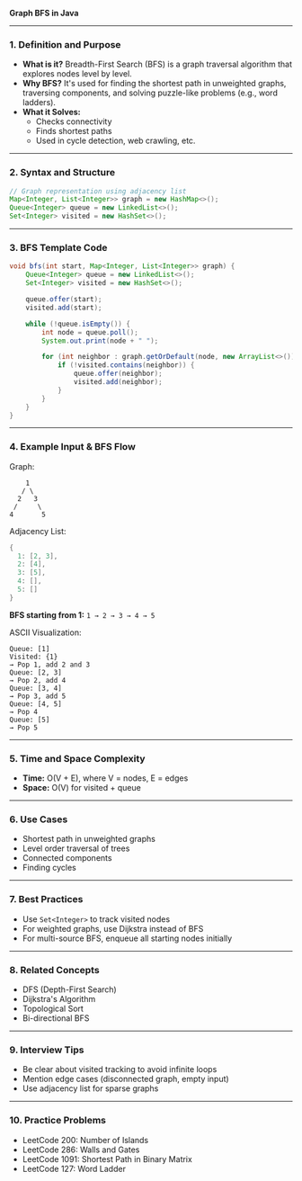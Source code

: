 **Graph BFS in Java**

---

### 1. Definition and Purpose
- **What is it?** Breadth-First Search (BFS) is a graph traversal algorithm that explores nodes level by level.
- **Why BFS?** It's used for finding the shortest path in unweighted graphs, traversing components, and solving puzzle-like problems (e.g., word ladders).
- **What it Solves:**
  - Checks connectivity
  - Finds shortest paths
  - Used in cycle detection, web crawling, etc.

---

### 2. Syntax and Structure
```java
// Graph representation using adjacency list
Map<Integer, List<Integer>> graph = new HashMap<>();
Queue<Integer> queue = new LinkedList<>();
Set<Integer> visited = new HashSet<>();
```

---

### 3. BFS Template Code
```java
void bfs(int start, Map<Integer, List<Integer>> graph) {
    Queue<Integer> queue = new LinkedList<>();
    Set<Integer> visited = new HashSet<>();

    queue.offer(start);
    visited.add(start);

    while (!queue.isEmpty()) {
        int node = queue.poll();
        System.out.print(node + " ");

        for (int neighbor : graph.getOrDefault(node, new ArrayList<>())) {
            if (!visited.contains(neighbor)) {
                queue.offer(neighbor);
                visited.add(neighbor);
            }
        }
    }
}
```

---

### 4. Example Input & BFS Flow
Graph:
```
    1
   / \
  2   3
 /     \
4       5
```
Adjacency List:
```java
{
  1: [2, 3],
  2: [4],
  3: [5],
  4: [],
  5: []
}
```
**BFS starting from 1:** `1 → 2 → 3 → 4 → 5`

ASCII Visualization:
```
Queue: [1]
Visited: {1}
→ Pop 1, add 2 and 3
Queue: [2, 3]
→ Pop 2, add 4
Queue: [3, 4]
→ Pop 3, add 5
Queue: [4, 5]
→ Pop 4
Queue: [5]
→ Pop 5
```

---

### 5. Time and Space Complexity
- **Time:** O(V + E), where V = nodes, E = edges
- **Space:** O(V) for visited + queue

---

### 6. Use Cases
- Shortest path in unweighted graphs
- Level order traversal of trees
- Connected components
- Finding cycles

---

### 7. Best Practices
- Use `Set<Integer>` to track visited nodes
- For weighted graphs, use Dijkstra instead of BFS
- For multi-source BFS, enqueue all starting nodes initially

---

### 8. Related Concepts
- DFS (Depth-First Search)
- Dijkstra's Algorithm
- Topological Sort
- Bi-directional BFS

---

### 9. Interview Tips
- Be clear about visited tracking to avoid infinite loops
- Mention edge cases (disconnected graph, empty input)
- Use adjacency list for sparse graphs

---

### 10. Practice Problems
- LeetCode 200: Number of Islands
- LeetCode 286: Walls and Gates
- LeetCode 1091: Shortest Path in Binary Matrix
- LeetCode 127: Word Ladder

